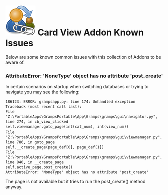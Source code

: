 ![CardView icon](icons/gramps-relation-linked.svg) Card View Addon Known Issues
===============

Below are some known common issues with this collection of Addons to be aware of.


### AttributeError: 'NoneType' object has no attribute 'post_create'

In certain scenarios on startup when switching databases or trying to navigate you may see the following:

```
186123: ERROR: grampsapp.py: line 174: Unhandled exception
Traceback (most recent call last):
File "Z:\PortableApps\GrampsPortable\App\Gramps\gramps\gui\navigator.py", line 274, in cb_view_clicked
self.viewmanager.goto_page(int(cat_num), int(view_num))
File "Z:\PortableApps\GrampsPortable\App\Gramps\gramps\gui\viewmanager.py", line 786, in goto_page
self.__create_page(page_def[0], page_def[1])
File "Z:\PortableApps\GrampsPortable\App\Gramps\gramps\gui\viewmanager.py", line 840, in __create_page
self.active_page.post_create()
AttributeError: 'NoneType' object has no attribute 'post_create'
```

The page is not available but it tries to run the post_create() method anyway.
